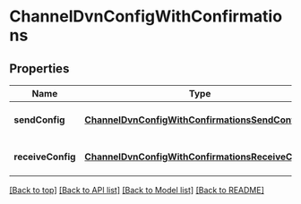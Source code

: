 # ChannelDvnConfigWithConfirmations

## Properties

|Name | Type | Description | Notes|
|------------ | ------------- | ------------- | -------------|
|**sendConfig** | [**ChannelDvnConfigWithConfirmationsSendConfig**](ChannelDvnConfigWithConfirmationsSendConfig.md) |  | [optional] [default to undefined]|
|**receiveConfig** | [**ChannelDvnConfigWithConfirmationsReceiveConfig**](ChannelDvnConfigWithConfirmationsReceiveConfig.md) |  | [optional] [default to undefined]|




[[Back to top]](#) [[Back to API list]](../../README.md#documentation-for-api-endpoints) [[Back to Model list]](../../README.md#documentation-for-models) [[Back to README]](../../README.md)
